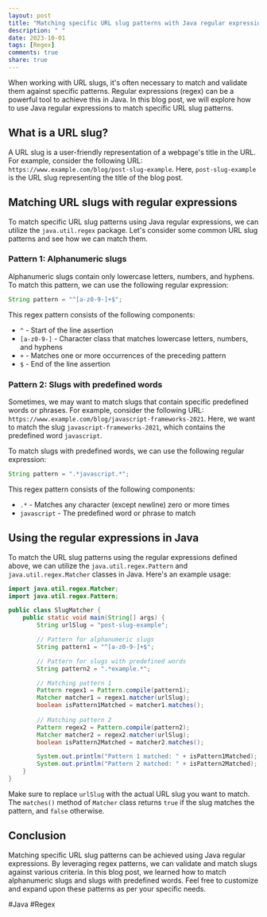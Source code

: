 ```yaml
---
layout: post
title: "Matching specific URL slug patterns with Java regular expressions"
description: " "
date: 2023-10-01
tags: [Regex]
comments: true
share: true
---
```


When working with URL slugs, it's often necessary to match and validate them against specific patterns. Regular expressions (regex) can be a powerful tool to achieve this in Java. In this blog post, we will explore how to use Java regular expressions to match specific URL slug patterns.

## What is a URL slug?

A URL slug is a user-friendly representation of a webpage's title in the URL. For example, consider the following URL: `https://www.example.com/blog/post-slug-example`. Here, `post-slug-example` is the URL slug representing the title of the blog post.

## Matching URL slugs with regular expressions

To match specific URL slug patterns using Java regular expressions, we can utilize the `java.util.regex` package. Let's consider some common URL slug patterns and see how we can match them.

### Pattern 1: Alphanumeric slugs

Alphanumeric slugs contain only lowercase letters, numbers, and hyphens. To match this pattern, we can use the following regular expression:

```java
String pattern = "^[a-z0-9-]+$";
```

This regex pattern consists of the following components:

- `^` - Start of the line assertion
- `[a-z0-9-]` - Character class that matches lowercase letters, numbers, and hyphens
- `+` - Matches one or more occurrences of the preceding pattern
- `$` - End of the line assertion

### Pattern 2: Slugs with predefined words

Sometimes, we may want to match slugs that contain specific predefined words or phrases. For example, consider the following URL: `https://www.example.com/blog/javascript-frameworks-2021`. Here, we want to match the slug `javascript-frameworks-2021`, which contains the predefined word `javascript`.

To match slugs with predefined words, we can use the following regular expression:

```java
String pattern = ".*javascript.*";
```

This regex pattern consists of the following components:

- `.*` - Matches any character (except newline) zero or more times
- `javascript` - The predefined word or phrase to match

## Using the regular expressions in Java

To match the URL slug patterns using the regular expressions defined above, we can utilize the `java.util.regex.Pattern` and `java.util.regex.Matcher` classes in Java. Here's an example usage:

```java
import java.util.regex.Matcher;
import java.util.regex.Pattern;

public class SlugMatcher {
    public static void main(String[] args) {
        String urlSlug = "post-slug-example";

        // Pattern for alphanumeric slugs
        String pattern1 = "^[a-z0-9-]+$";

        // Pattern for slugs with predefined words
        String pattern2 = ".*example.*";

        // Matching pattern 1
        Pattern regex1 = Pattern.compile(pattern1);
        Matcher matcher1 = regex1.matcher(urlSlug);
        boolean isPattern1Matched = matcher1.matches();
        
        // Matching pattern 2
        Pattern regex2 = Pattern.compile(pattern2);
        Matcher matcher2 = regex2.matcher(urlSlug);
        boolean isPattern2Matched = matcher2.matches();

        System.out.println("Pattern 1 matched: " + isPattern1Matched);
        System.out.println("Pattern 2 matched: " + isPattern2Matched);
    }
}
```

Make sure to replace `urlSlug` with the actual URL slug you want to match. The `matches()` method of `Matcher` class returns `true` if the slug matches the pattern, and `false` otherwise.

## Conclusion

Matching specific URL slug patterns can be achieved using Java regular expressions. By leveraging regex patterns, we can validate and match slugs against various criteria. In this blog post, we learned how to match alphanumeric slugs and slugs with predefined words. Feel free to customize and expand upon these patterns as per your specific needs.

#Java #Regex
